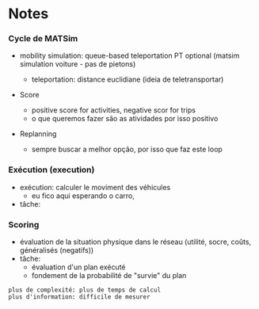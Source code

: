 # Notes
### Cycle de MATSim

- mobility simulation: queue-based teleportation PT optional (matsim simulation voiture - pas de pietons)
  - teleportation: distance euclidiane (ideia de teletransportar)

- Score
  - positive score for activities, negative scor for trips
  - o que queremos fazer são as atividades por isso positivo

- Replanning
   - sempre buscar a melhor opção, por isso que faz este loop

### Exécution (execution)
- exécution: calculer le moviment des véhicules 
  - eu fico aqui esperando o carro, 
- tâche: 

### Scoring
- évaluation de la situation physique dans le réseau (utilité, socre, coûts, généralisés (negatifs))
- tâche:
   - évaluation d'un plan exécuté
   - fondement de la probabilité de "survie" du plan

```
plus de complexité: plus de temps de calcul
plus d'information: difficile de mesurer
```



